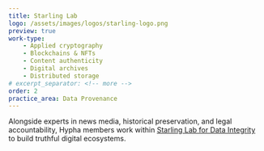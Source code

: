 ```yaml
---
title: Starling Lab
logo: /assets/images/logos/starling-logo.png
preview: true
work-type: 
    - Applied cryptography 
    - Blockchains & NFTs 
    - Content authenticity 
    - Digital archives 
    - Distributed storage
# excerpt_separator: <!-- more -->
order: 2
practice_area: Data Provenance
---
```

Alongside experts in news media, historical preservation, and legal accountability, Hypha members work within <a class="link accent" href="https://www.starlinglab.org/">Starling Lab for Data Integrity</a> to build truthful digital ecosystems.